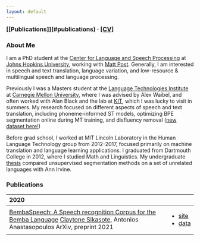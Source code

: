 ```yaml
---
layout: default
---
```


<span style="font-weight: bold; font-size: 16px;">
  [[Publications]](#publications) · <a href="/assets/pdf/Salesky_CV.pdf" target="_blank">[CV]</a>
</span>

### About Me

I am a PhD student at the [Center for Language and Speech Processing](https://www.clsp.jhu.edu/) at [Johns Hopkins University](https://www.cs.jhu.edu/), working with [Matt Post](https://matt.waypost.net/). 
Generally, I am interested in speech and text translation, language variation, and low-resource & multilingual speech and language processing.

Previously I was a Masters student at the [Language Technologies Institute](https://www.lti.cs.cmu.edu/) at [Carnegie Mellon University](https://www.cmu.edu/), where I was advised by Alex Waibel, and often worked with Alan Black and the lab at [KIT](http://isl.anthropomatik.kit.edu/english/), which I was lucky to visit in summers. 
My research focused on different aspects of speech and text translation, including phoneme-informed ST models, optimizing BPE segmentation online during MT training, and disfluency removal ([new dataset here!](https://github.com/isl-mt/fluent-fisher))

Before grad school, I worked at MIT Lincoln Laboratory in the Human Language Technology group from 2012-2017, focused primarily on machine translation and language learning applications.
I graduated from Dartmouth College in 2012, where I studied Math and Linguistics.
My undergraduate [thesis](http://linguistics.dartmouth.edu/undergraduate/honors/past-honors-theses) compared unsupervised segmentation methods on a set of unrelated languages with Ann Irvine.

### Publications

<table>
  <thead>
    <tr>
      <th style="text-align: left">2020</th>
      <th style="text-align: left"></th>
    </tr>
  </thead>
  <tbody>
    <tr>
      <td>
        <a target="_blank" href="/assets/pdf/sigtyp_st2020.pdf">BembaSpeech: A Speech recognition Corpus for the Bemba Language</a>
        <paper>
          <authors><u>Claytone Sikasote</u>, Antonios Anastasopoulos</authors>
        <venue>ArXiv, preprint 2021</venue>
        </paper>
      </td>
      <td>
        <ul>
          <li><a target="_blank" href="https://sigtyp.github.io/st2020.html">site</a></li>
          <li><a target="_blank" href="https://github.com/sigtyp/ST2020">data</a></li>
        </ul>
      </td>
    </tr>
  </tbody>
</table>
